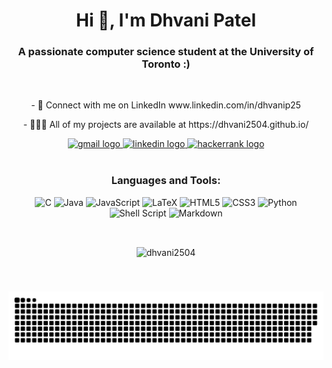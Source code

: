 <h1 align="center">Hi 👋, I'm Dhvani Patel</h1>
<h3 align="center">A passionate computer science student at the University of Toronto :)</h3>

<br>

<p align=center>- 🤝 Connect with me on LinkedIn www.linkedin.com/in/dhvanip25

<p align=center>- 👩🏻‍💻 All of my projects are available at https://dhvani2504.github.io/

<div align="center">
  <a href="dhvanip08@gmail.com" target="_blank">
    <img src="https://img.shields.io/static/v1?message=Gmail&logo=gmail&label=&color=D14836&logoColor=white&labelColor=&style=for-the-badge" height="35" alt="gmail logo"  />
  </a>
  <a href="https://www.linkedin.com/in/dhvanip25/" target="_blank">
    <img src="https://img.shields.io/static/v1?message=LinkedIn&logo=linkedin&label=&color=0077B5&logoColor=white&labelColor=&style=for-the-badge" height="35" alt="linkedin logo"  />
  </a>
  <a href="https://www.hackerrank.com/profile/dhvanip08" target="_blank">
    <img src="https://img.shields.io/static/v1?message=HackerRank&logo=hackerrank&label=&color=2EC866&logoColor=white&labelColor=&style=for-the-badge" height="35" alt="hackerrank logo"  />
  </a>
</div>

<br>

###

<h3 align="center">Languages and Tools:</h3>

<div align="center">
  
![C](https://img.shields.io/badge/c-%2300599C.svg?style=for-the-badge&logo=c&logoColor=white) ![Java](https://img.shields.io/badge/java-%23ED8B00.svg?style=for-the-badge&logo=openjdk&logoColor=white) ![JavaScript](https://img.shields.io/badge/javascript-%23323330.svg?style=for-the-badge&logo=javascript&logoColor=%23F7DF1E) ![LaTeX](https://img.shields.io/badge/latex-%23008080.svg?style=for-the-badge&logo=latex&logoColor=white) ![HTML5](https://img.shields.io/badge/html5-%23E34F26.svg?style=for-the-badge&logo=html5&logoColor=white) ![CSS3](https://img.shields.io/badge/css3-%231572B6.svg?style=for-the-badge&logo=css3&logoColor=white) ![Python](https://img.shields.io/badge/python-3670A0?style=for-the-badge&logo=python&logoColor=ffdd54) ![Shell Script](https://img.shields.io/badge/shell_script-%23121011.svg?style=for-the-badge&logo=gnu-bash&logoColor=white) ![Markdown](https://img.shields.io/badge/markdown-%23000000.svg?style=for-the-badge&logo=markdown&logoColor=white)

</div>

<br>

<p align="center"><img align="center" src="https://github-readme-stats.vercel.app/api/top-langs/?username=dhvani2504&theme=dark&hide_border=false&include_all_commits=false&count_private=false&layout=compact" alt="dhvani2504" /></p>

###

<br clear="both">

<p align="center">
  <img src="https://raw.githubusercontent.com/Eurus-Holmes/Eurus-Holmes/output/github-contribution-grid-snake.svg" />
</p>

###
